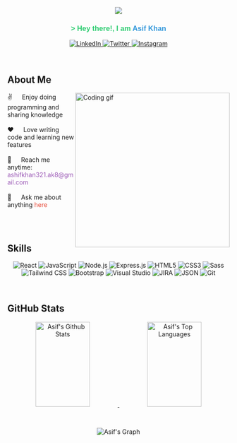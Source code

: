 <!-- Intro Section -->
<p align="center">
  <a href="https://github.com/asifkhan0"><img src="https://readme-typing-svg.herokuapp.com/?lines=Self%20Taught%20Programmer;Front%20End%20Developer;1.8+%2B%20years%20of%20coding%20experience;Always%20learning%20new%20things&center=true&width=380&height=45"></a>
</p>

<!-- Introduction -->
<h3 align="center">
    <samp style="font-family: Arial, sans-serif; color: #2ecc71;">&gt; Hey there!, I am
        <b><a target="_blank" href="https://github.com/asifkhan0/" style="color: #3498db; text-decoration: none;">Asif Khan</a></b>
    </samp>
</h3>

<!-- Social Media Links -->
<p align="center">
    <a href="https://www.linkedin.com/in/ashif-khan-717708117/" target="_blank">
        <img src="https://img.shields.io/badge/LinkedIn-0077B5?style=for-the-badge&logo=linkedin&logoColor=white" alt="LinkedIn"/>
    </a>
    <a href="https://twitter.com/ashifkhann97" target="_blank">
        <img src="https://img.shields.io/badge/Twitter-1DA1F2?style=for-the-badge&logo=twitter&logoColor=white" alt="Twitter"/>
    </a>
    <a href="https://www.instagram.com/_mr.khan0" target="_blank">
        <img src="https://img.shields.io/badge/Instagram-fe4164?style=for-the-badge&logo=instagram&logoColor=white" alt="Instagram"/>
    </a> 
</p>
<br>

<!-- About Section -->
## About Me

<p>
    <img align="right" width="350" src="programmer.gif" alt="Coding gif"/>
    ✌️ &emsp; Enjoy doing programming and sharing knowledge <br/><br/>
    ❤️ &emsp; Love writing code and learning new features<br/><br/>
    📧 &emsp; Reach me anytime: <span style="color: #9b59b6;">ashifkhan321.ak8@gmail.com</span><br/><br/>
    💬 &emsp; Ask me about anything <a href="https://github.com/asifkhan0/" style="color: #e74c3c; text-decoration: none;">here</a>
</p>

<br/>
<br/>

## Skills

<p align="center">
    <img src="https://img.shields.io/badge/-React-61DBFB?style=for-the-badge&labelColor=black&logo=react&logoColor=61DBFB" alt="React"/>
    <img src="https://img.shields.io/badge/Javascript-F0DB4F?style=for-the-badge&labelColor=black&logo=javascript&logoColor=F0DB4F" alt="JavaScript"/>
    <img src="https://img.shields.io/badge/Nodejs-3C873A?style=for-the-badge&labelColor=black&logo=node.js&logoColor=3C873A" alt="Node.js"/>
    <img src="https://img.shields.io/badge/Express.js-000000?style=for-the-badge&logo=express&logoColor=white" alt="Express.js"/>
    <img src="https://img.shields.io/badge/HTML5-E34F26?style=for-the-badge&logo=html5&logoColor=white" alt="HTML5"/>
    <img src="https://img.shields.io/badge/CSS3-1572B6?style=for-the-badge&logo=css3&logoColor=white" alt="CSS3"/>
    <img src="https://img.shields.io/badge/Sass-CC6699?style=for-the-badge&logo=sass&logoColor=white" alt="Sass"/>
    <img src="https://img.shields.io/badge/Tailwind_CSS-092749?style=for-the-badge&logo=tailwindcss&logoColor=06B6D4&labelColor=000000" alt="Tailwind CSS"/>
    <img src="https://img.shields.io/badge/Bootstrap-563D7C?style=for-the-badge&logo=bootstrap&logoColor=white" alt="Bootstrap"/>
    <img src="https://img.shields.io/badge/Visual_Studio-0078d7?style=for-the-badge&logo=visual%20studio&logoColor=white" alt="Visual Studio"/>
    <img src="https://img.shields.io/badge/JIRA-0052CC?style=for-the-badge&labelColor=black&logo=jira&logoColor=0052CC" alt="JIRA"/>
    <img src="https://img.shields.io/badge/JSON-000000?style=for-the-badge&labelColor=black&logo=json" alt="JSON"/>
    <img src="https://img.shields.io/badge/Git-F05032?style=for-the-badge&logo=git&logoColor=white" alt="Git"/>
</p>

<br/>

## GitHub Stats

<p align="center">
    <a href="https://github.com/asifkhan0">
        <img alt="Asif's Github Stats" src="https://denvercoder1-github-readme-stats.vercel.app/api?username=asifkhan0&show_icons=true&count_private=true&theme=react&border_color=7F3FBF&bg_color=0D1117&title_color=F85D7F&icon_color=F8D866" height="192px" width="49.5%"/>
    </a>
    <a href="https://github.com/asifkhan0">
        <img alt="Asif's Top Languages" src="https://denvercoder1-github-readme-stats.vercel.app/api/top-langs/?username=asifkhan0&langs_count=8&layout=compact&theme=react&border_color=7F3FBF&bg_color=0D1117&title_color=F85D7F&icon_color=F8D866" height="192px" width="49.5%"/>
    </a>
</p>

<br/>

<p align="center">
    <img src="https://github-readme-activity-graph.vercel.app/graph?username=asifkhan0&custom_title=Asif's%20GitHub%20Activity%20Graph&bg_color=0D1117&color=7F3FBF&line=7F3FBF&point=7F3FBF&area_color=FFFFFF&title_color=FFFFFF&area=true" alt="Asif's Graph"/>
</p>
